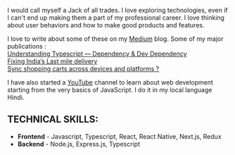 I would call myself a Jack of all trades. 
I love exploring technologies, even if I can't end up making them a part of my professional career.
I love thinking about user behaviors and how to make good products and features.

I love to write about some of these on my [Medium](https://medium.com/@jjmayank98) blog.
Some of my major publications :\
[Understanding Typescript — Dependency & Dev Dependency](https://medium.com/@jjmayank98/typescript-dependency-or-dev-dependency-cad623dff6d5)\
[Fixing India’s Last mile delivery](https://medium.com/@jjmayank98/last-mile-delivery-fixing-logistics-indian-software-developers-version-cc676397b61c)\
[Sync shopping carts across devices and platforms ?](https://medium.com/@jjmayank98/sync-shopping-carts-across-devices-and-platforms-53c62e4a9344)

I have also started a [YouTube](https://www.youtube.com/@mankuDevJS)  channel to learn about web development starting from the very basics of JavaScript.
I do it in my local language Hindi.

## TECHNICAL SKILLS:

* **Frontend** \- Javascript, Typescript, React, React Native, Next.js, Redux  
* **Backend** \- Node.js, Express.js, Typescript


